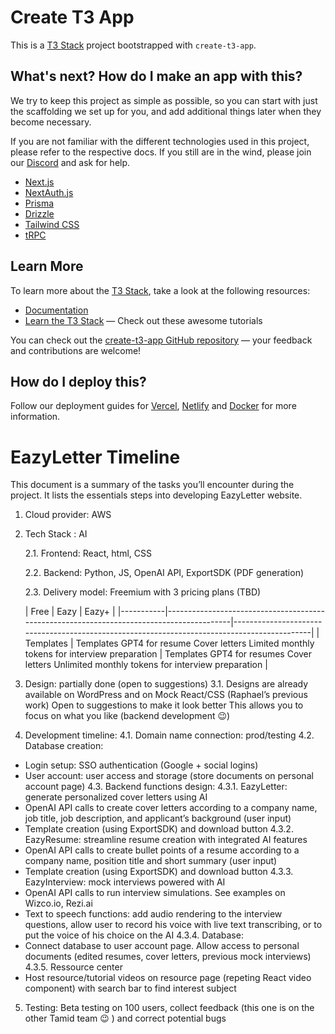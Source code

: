 # Create T3 App

This is a [T3 Stack](https://create.t3.gg/) project bootstrapped with `create-t3-app`.

## What's next? How do I make an app with this?

We try to keep this project as simple as possible, so you can start with just the scaffolding we set up for you, and add additional things later when they become necessary.

If you are not familiar with the different technologies used in this project, please refer to the respective docs. If you still are in the wind, please join our [Discord](https://t3.gg/discord) and ask for help.

- [Next.js](https://nextjs.org)
- [NextAuth.js](https://next-auth.js.org)
- [Prisma](https://prisma.io)
- [Drizzle](https://orm.drizzle.team)
- [Tailwind CSS](https://tailwindcss.com)
- [tRPC](https://trpc.io)

## Learn More

To learn more about the [T3 Stack](https://create.t3.gg/), take a look at the following resources:

- [Documentation](https://create.t3.gg/)
- [Learn the T3 Stack](https://create.t3.gg/en/faq#what-learning-resources-are-currently-available) — Check out these awesome tutorials

You can check out the [create-t3-app GitHub repository](https://github.com/t3-oss/create-t3-app) — your feedback and contributions are welcome!

## How do I deploy this?

Follow our deployment guides for [Vercel](https://create.t3.gg/en/deployment/vercel), [Netlify](https://create.t3.gg/en/deployment/netlify) and [Docker](https://create.t3.gg/en/deployment/docker) for more information.

# EazyLetter Timeline

This document is a summary of the tasks you’ll encounter during the project. 
It lists the essentials steps into developing EazyLetter website.

1. Cloud provider: AWS
2. Tech Stack : AI

    2.1. Frontend: React, html, CSS
    
    2.2. Backend: Python, JS, OpenAI API, ExportSDK (PDF generation) 

    2.3.	Delivery model: Freemium with 3 pricing plans (TBD)

    | Free      | Eazy                                                                                     | Eazy+                                                                                       |
|-----------|------------------------------------------------------------------------------------------|---------------------------------------------------------------------------------------------|
| Templates | Templates GPT4 for resume Cover letters Limited monthly tokens for interview preparation | Templates GPT4 for resumes Cover letters Unlimited monthly tokens for interview preparation |

3.	Design: partially done (open to suggestions)
3.1.	Designs are already available on WordPress and on Mock React/CSS (Raphael’s previous work) 
Open to suggestions to make it look better 
This allows you to focus on what you like (backend development 😉)
4.	Development timeline: 
4.1.	Domain name connection: prod/testing
4.2.	Database creation: 
-	Login setup: SSO authentication (Google + social logins)
-	User account: user access and storage (store documents on personal account page)
4.3.	Backend functions design:
4.3.1.	EazyLetter: generate personalized cover letters using AI
-	OpenAI API calls to create cover letters according to a company name, job title, job description, and applicant’s background (user input)
-	Template creation (using ExportSDK) and download button
4.3.2.	EazyResume: streamline resume creation with integrated AI features 
-	OpenAI API calls to create bullet points of a resume according to a company name, position title and short summary (user input)
-	Template creation (using ExportSDK) and download button
4.3.3.	EazyInterview: mock interviews powered with AI
-	OpenAI API calls to run interview simulations. See examples on Wizco.io, Rezi.ai 
-	Text to speech functions: add audio rendering to the interview questions, allow user to record his voice with live text transcribing, or to put the voice of his choice on the AI
4.3.4.	Database: 
-	Connect database to user account page. Allow access to personal documents (edited resumes, cover letters, previous mock interviews)
4.3.5.	Ressource center
-	Host resource/tutorial videos on resource page (repeting React video component) with search bar to find interest subject 
5.	Testing:
Beta testing on 100 users, collect feedback (this one is on the other Tamid team 😉 ) and correct potential bugs 

